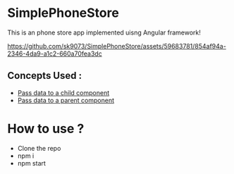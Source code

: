 # SimplePhoneStore

This is an phone store app implemented uisng Angular framework! 

https://github.com/sk9073/SimplePhoneStore/assets/59683781/854af94a-2346-4da9-a1c2-660a70fea3dc

## Concepts Used : 
  - [Pass data to a child component](https://angular.io/start#pass-data-to-a-child-component)
  - [Pass data to a parent component](https://angular.io/start#pass-data-to-a-parent-component)



# How to use ? 
- Clone the repo
- npm i
- npm start
